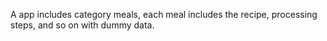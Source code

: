 A app includes category meals, each meal includes the recipe, processing steps, and so on with dummy data.
